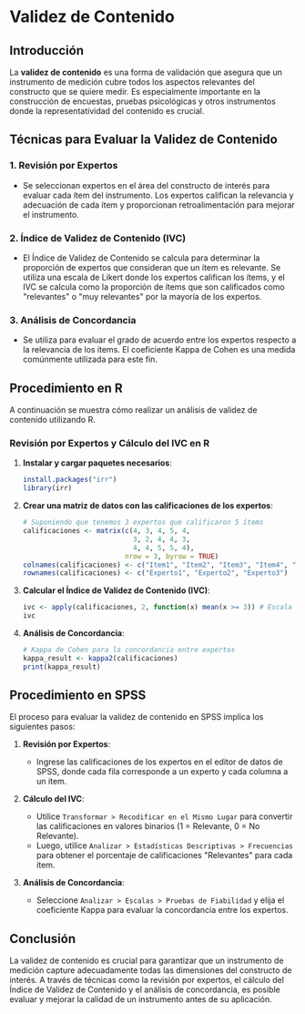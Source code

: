 # Validez de Contenido

## Introducción

La **validez de contenido** es una forma de validación que asegura que un instrumento de medición cubre todos los aspectos relevantes del constructo que se quiere medir. Es especialmente importante en la construcción de encuestas, pruebas psicológicas y otros instrumentos donde la representatividad del contenido es crucial.

## Técnicas para Evaluar la Validez de Contenido

### 1. **Revisión por Expertos**
   - Se seleccionan expertos en el área del constructo de interés para evaluar cada ítem del instrumento. Los expertos califican la relevancia y adecuación de cada ítem y proporcionan retroalimentación para mejorar el instrumento.
   
### 2. **Índice de Validez de Contenido (IVC)**
   - El Índice de Validez de Contenido se calcula para determinar la proporción de expertos que consideran que un ítem es relevante. Se utiliza una escala de Likert donde los expertos califican los ítems, y el IVC se calcula como la proporción de ítems que son calificados como "relevantes" o "muy relevantes" por la mayoría de los expertos.

### 3. **Análisis de Concordancia**
   - Se utiliza para evaluar el grado de acuerdo entre los expertos respecto a la relevancia de los ítems. El coeficiente Kappa de Cohen es una medida comúnmente utilizada para este fin.

## Procedimiento en R

A continuación se muestra cómo realizar un análisis de validez de contenido utilizando R.

### Revisión por Expertos y Cálculo del IVC en R

1. **Instalar y cargar paquetes necesarios**:
    ```r
    install.packages("irr")
    library(irr)
    ```

2. **Crear una matriz de datos con las calificaciones de los expertos**:
    ```r
    # Suponiendo que tenemos 3 expertos que calificaron 5 ítems
    calificaciones <- matrix(c(4, 3, 4, 5, 4,
                               3, 2, 4, 4, 3,
                               4, 4, 5, 5, 4),
                             nrow = 3, byrow = TRUE)
    colnames(calificaciones) <- c("Item1", "Item2", "Item3", "Item4", "Item5")
    rownames(calificaciones) <- c("Experto1", "Experto2", "Experto3")
    ```

3. **Calcular el Índice de Validez de Contenido (IVC)**:
    ```r
    ivc <- apply(calificaciones, 2, function(x) mean(x >= 3)) # Escala de 1 a 5, >= 3 se considera relevante
    ivc
    ```

4. **Análisis de Concordancia**:
    ```r
    # Kappa de Cohen para la concordancia entre expertos
    kappa_result <- kappa2(calificaciones)
    print(kappa_result)
    ```

## Procedimiento en SPSS

El proceso para evaluar la validez de contenido en SPSS implica los siguientes pasos:

1. **Revisión por Expertos**:
   - Ingrese las calificaciones de los expertos en el editor de datos de SPSS, donde cada fila corresponde a un experto y cada columna a un ítem.

2. **Cálculo del IVC**:
   - Utilice `Transformar > Recodificar en el Mismo Lugar` para convertir las calificaciones en valores binarios (1 = Relevante, 0 = No Relevante).
   - Luego, utilice `Analizar > Estadísticas Descriptivas > Frecuencias` para obtener el porcentaje de calificaciones "Relevantes" para cada ítem.

3. **Análisis de Concordancia**:
   - Seleccione `Analizar > Escalas > Pruebas de Fiabilidad` y elija el coeficiente Kappa para evaluar la concordancia entre los expertos.

## Conclusión

La validez de contenido es crucial para garantizar que un instrumento de medición capture adecuadamente todas las dimensiones del constructo de interés. A través de técnicas como la revisión por expertos, el cálculo del Índice de Validez de Contenido y el análisis de concordancia, es posible evaluar y mejorar la calidad de un instrumento antes de su aplicación.

